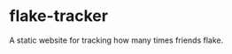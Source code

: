 # flake-tracker
A static website for tracking how many times friends flake.

[](https://wpniederer.github.io/flake-tracker/)
